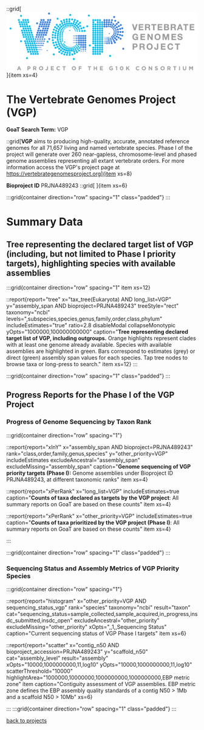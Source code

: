 ::grid[![GoaT](/static/images/VGP_logo.png)]{item xs=4}

# The Vertebrate Genomes Project (VGP)

**GoaT Search Term:** VGP

::grid[**VGP** aims to producing high-quality, accurate, annotated reference genomes for all 71,657 living and named vertebrate species. Phase I of the project will generate over 260 near-gapless, chromosome-level and phased genome assemblies representing all extant vertebrate orders. For more information access the VGP's project page at https://vertebrategenomesproject.org]{item xs=8}

**Bioproject ID** PRJNA489243
::grid[ ]{item xs=6}

:::grid{container direction="row" spacing="1" class="padded"}
:::

# Summary Data

## Tree representing the declared target list of VGP (including, but not limited to Phase I priority targets), highlighting species with available assemblies

:::grid{container direction="row" spacing="1" item xs=12}

::report{report="tree" x="tax_tree(Eukaryota) AND long_list=VGP" y="assembly_span AND bioproject=PRJNA489243" treeStyle="rect" taxonomy="ncbi" levels=",subspecies,species,genus,family,order,class,phylum" includeEstimates="true" ratio=2.8 disableModal collapseMonotypic yOpts="1000000,100000000000" caption="**Tree representing declared target list of VGP, including outgroups.** Orange highlights represent clades with at least one genome already available. Species with available assemblies are highlighted in green. Bars correspond to estimates (grey) or direct (green) assembly span values for each species. Tap tree nodes to browse taxa or long-press to search." item xs=12}
:::

:::grid{container direction="row" spacing="1" class="padded"}
:::

## Progress Reports for the Phase I of the VGP Project

### Progress of Genome Sequencing by Taxon Rank

:::grid{container direction="row" spacing="1"}

::report{report="xInY" x="assembly_span AND bioproject=PRJNA489243" rank="class,order,family,genus,species" y="other_priority=VGP" includeEstimates excludeAncestral="assembly_span" excludeMissing="assembly_span" caption="**Genome sequencing of VGP priority targets (Phase I):** Genome assemblies under Bioproject ID PRJNA489243, at different taxonomic ranks" item xs=4}

::report{report="xPerRank" x="long_list=VGP" includeEstimates=true caption="**Counts of taxa declared as targets by the VGP project**: All summary reports on GoaT are based on these counts" item xs=4}

::report{report="xPerRank" x="other_priority=VGP" includeEstimates=true caption="**Counts of taxa prioritized by the VGP project (Phase I)**: All summary reports on GoaT are based on these counts" item xs=4}

:::

:::grid{container direction="row" spacing="1" class="padded"}
:::

### Sequencing Status and Assembly Metrics of VGP Priority Species

:::grid{container direction="row" spacing="1"}

::report{report="histogram" x="other_priority=VGP AND sequencing_status_vgp" rank="species" taxonomy="ncbi" result="taxon" cat="sequencing_status=sample_collected,sample_acquired,in_progress,insdc_submitted,insdc_open" excludeAncestral="other_priority" excludeMissing="other_priority" xOpts=",,1,,Sequencing Status" caption="Current sequencing status of VGP Phase I targets" item xs=6}

::report{report="scatter" x="contig_n50 AND bioproject_accession=PRJNA489243" y="scaffold_n50" cat="assembly_level" result="assembly" xOpts="10000,1000000000,11,log10" yOpts="10000,1000000000,11,log10" scatterThreshold="10000" highlightArea="1000000,10000000,1000000000,1000000000,EBP metric zone" item caption="Contiguity assessment of VGP assemblies. EBP metric zone defines the EBP assembly quality standards of a contig N50 > 1Mb and a scaffold N50 > 10Mb" xs=6}

:::
:::grid{container direction="row" spacing="1" class="padded"}
:::

[back to projects](/projects)
